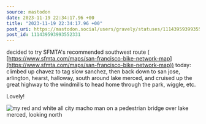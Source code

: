 ```yaml
---
source: mastodon
date: 2023-11-19 22:34:17.96 +00
title: "2023-11-19 22:34:17.96 +00"
post_uri: https://mastodon.social/users/gravely/statuses/111439593993552331
post_id: 111439593993552331
---
```

decided to try SFMTA's recommended southwest route ( [https://www.sfmta.com/maps/san-francisco-bike-network-map](https://www.sfmta.com/maps/san-francisco-bike-network-map)) today: climbed up chavez to tag slow sanchez, then back down to san jose, arlington, hearst, halloway, south around lake merced, and cruised up the great highway to the windmills to head home through the park, wiggle, etc.

Lovely!


![my red and white all city macho man on a pedestrian bridge over lake merced, looking north](/images/111439593730048894.jpeg)

